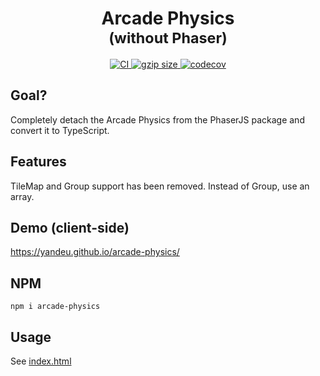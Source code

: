 <div style="text-align: center">
<h1>Arcade Physics<br /><small>(without Phaser)</small></h1>
</div>

<div style="margin-bottom: 8px; text-align: center">
  <a href="https://github.com/yandeu/arcade-physics/actions/workflows/main.yml">
    <img src="https://github.com/yandeu/arcade-physics/actions/workflows/main.yml/badge.svg" alt="CI" />
  </a>
  <a href="https://github.com/yandeu/arcade-physics/tree/gh-pages/bundle">
    <img
      src="https://badgen.net/badgesize/gzip/yandeu/arcade-physics/gh-pages/bundle/main.js"
      alt="gzip size"
    />
  </a>
  <a href="https://codecov.io/gh/yandeu/arcade-physics">
    <img
      src="https://codecov.io/gh/yandeu/arcade-physics/branch/main/graph/badge.svg?token=7LZVKzgHUT"
      alt="codecov"
    />
  </a>
</div>

## Goal?

Completely detach the Arcade Physics from the PhaserJS package and convert it to TypeScript.

## Features

TileMap and Group support has been removed. Instead of Group, use an array.

## Demo (client-side)

https://yandeu.github.io/arcade-physics/

## NPM

`npm i arcade-physics`

## Usage

See [index.html](https://github.com/yandeu/arcade-physics/blob/main/index.html)
